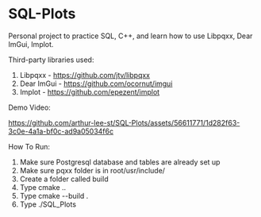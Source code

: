 # SQL-Plots

Personal project to practice SQL, C++, and learn how to use Libpqxx, Dear ImGui, Implot.

Third-party libraries used:
1. Libpqxx - https://github.com/jtv/libpqxx
2. Dear ImGui - https://github.com/ocornut/imgui
3. Implot - https://github.com/epezent/implot

Demo Video:

https://github.com/arthur-lee-st/SQL-Plots/assets/56611771/1d282f63-3c0e-4a1a-bf0c-ad9a05034f6c

How To Run:
1. Make sure Postgresql database and tables are already set up
2. Make sure pqxx folder is in root/usr/include/
3. Create a folder called build
4. Type cmake ..
5. Type cmake --build .
6. Type ./SQL_Plots
